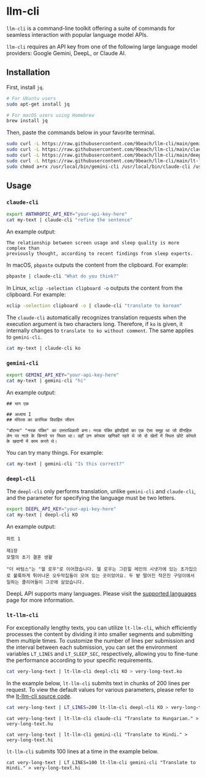 # llm-cli

`llm-cli` is a command-line toolkit offering a suite of commands for seamless interaction with popular language model APIs.

`llm-cli` requires an API key from one of the following large language model providers: Google Gemini, DeepL, or Claude AI.

## Installation

First, install `jq`.

```sh
# For Ubuntu users
sudo apt-get install jq

# For macOS users using Homebrew
brew install jq
```

Then, paste the commands below in your favorite terminal.

```sh
sudo curl -L https://raw.githubusercontent.com/9beach/llm-cli/main/gemini-cli -o /usr/local/bin/gemini-cli
sudo curl -L https://raw.githubusercontent.com/9beach/llm-cli/main/claude-cli -o /usr/local/bin/claude-cli
sudo curl -L https://raw.githubusercontent.com/9beach/llm-cli/main/deepl-cli -o /usr/local/bin/deepl-cli
sudo curl -L https://raw.githubusercontent.com/9beach/llm-cli/main/lt-llm-cli -o /usr/local/bin/lt-llm-cli
sudo chmod a+rx /usr/local/bin/gemini-cli /usr/local/bin/claude-cli /usr/local/bin/deepl-cli /usr/local/bin/lt-llm-cli
```

## Usage

### `claude-cli`

```sh
export ANTHROPIC_API_KEY="your-api-key-here"
cat my-text | claude-cli "refine the sentence"
```

An example output:

```text
The relationship between screen usage and sleep quality is more complex than 
previously thought, according to recent findings from sleep experts.
```

In macOS, `pbpaste` outputs the content from the clipboard. For example:

```sh
pbpaste | claude-cli "What do you think?"
```

In Linux, `xclip -selection clipboard -o` outputs the content from the clipboard. For example:

```sh
xclip -selection clipboard -o | claude-cli "translate to korean"
```

The `claude-cli` automatically recognizes translation requests when the execution argument is two characters long. Therefore, if `ko` is given, it internally changes to `translate to ko without comment`. The same applies to `gemini-cli`.

```sh
cat my-text | claude-cli ko
```

### `gemini-cli`

```sh
export GEMINI_API_KEY="your-api-key-here"
cat my-text | gemini-cli "hi"
```

An example output:

```text
## भाग एक

## अध्याय I
## मोरेल्स का प्रारंभिक विवाहित जीवन

"बॉटम्स" "नरक पंक्ति" का उत्तराधिकारी बना। नरक पंक्ति झोपड़ियों का एक ऐसा समूह था जो ग्रीनहिल लेन पर नाले के किनारे पर स्थित था। वहाँ उन कोयला खनिकों रहते थे जो दो खेतों में स्थित छोटे कोयले के खदानों में काम करते थे।
```

You can try many things. For example:

```sh
cat my-text | gemini-cli "Is this correct?"
```

### `deepl-cli`

The `deepl-cli` only performs translation, unlike `gemini-cli` and `claude-cli`, and the parameter for specifying the language must be two letters.

```sh
export DEEPL_API_KEY="your-api-key-here"
cat my-text | deepl-cli KO
```

An example output:

```text
파트 1

제1장
모렐의 초기 결혼 생활

"더 바텀스"는 "헬 로우"로 이어졌습니다. 헬 로우는 그린힐 레인의 시냇가에 있는 초가집으로 불룩하게 튀어나온 오두막집들이 모여 있는 곳이었어요. 두 밭 떨어진 작은진 구덩이에서 일하는 콜리어들이 그곳에 살았습니다.
```

DeepL API supports many languages. Please visit the [supported languages](https://developers.deepl.com/docs/resources/supported-languages) page for more information.

### `lt-llm-cli`

For exceptionally lengthy texts, you can utilize `lt-llm-cli`, which efficiently processes the content by dividing it into smaller segments and submitting them multiple times. To customize the number of lines per submission and the interval between each submission, you can set the environment variables `LT_LINES` and `LT_SLEEP_SEC`, respectively, allowing you to fine-tune the performance according to your specific requirements.

```sh
cat very-long-text | lt-llm-cli deepl-cli KO > very-long-text.ko
```

In the example below, `lt-llm-cli` submits text in chunks of 200 lines per request. To view the default values for various parameters, please refer to the [lt-llm-cli source code](https://github.com/9beach/llm-cli/blob/main/lt-llm-cli#L12).

```sh
cat very-long-text | LT_LINES=200 lt-llm-cli deepl-cli KO > very-long-text.ko
```

```text
cat very-long-text | lt-llm-cli claude-cli "Translate to Hungarian." > very-long-text.hu
```

```text
cat very-long-text | lt-llm-cli gemini-cli "Translate to Hindi." > very-long-text.hi
```

`lt-llm-cli` submits 100 lines at a time in the example below.

```text
cat very-long-text | LT_LINES=100 lt-llm-cli gemini-cli "Translate to Hindi." > very-long-text.hi
```
